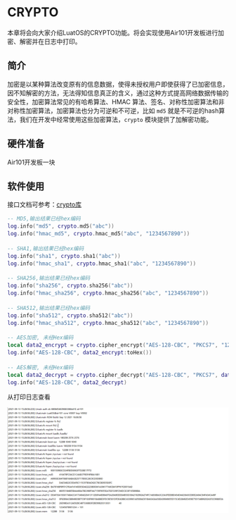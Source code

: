 # CRYPTO

本章将会向大家介绍LuatOS的CRYPTO功能。将会实现使用Air101开发板进行加密、解密并在日志中打印。

## 简介

加密是以某种算法改变原有的信息数据，使得未授权用户即使获得了已加密信息，因不知解密的方法，无法得知信息真正的含义，通过这种方式提高网络数据传输的安全性，加密算法常见的有哈希算法、HMAC 算法、签名、对称性加密算法和非对称性加密算法，加密算法也分为可逆和不可逆，比如 `md5` 就是不可逆的hash算法，我们在开发中经常使用这些加密算法，`crypto` 模块提供了加解密功能。

## 硬件准备

Air101开发板一块

## 软件使用

接口文档可参考：[crypto库](https://wiki.luatos.com/api/crypto.html)

```lua
-- MD5,输出结果已经hex编码
log.info("md5", crypto.md5("abc"))
log.info("hmac_md5", crypto.hmac_md5("abc", "1234567890"))

-- SHA1,输出结果已经hex编码
log.info("sha1", crypto.sha1("abc"))
log.info("hmac_sha1", crypto.hmac_sha1("abc", "1234567890"))

-- SHA256,输出结果已经hex编码
log.info("sha256", crypto.sha256("abc"))
log.info("hmac_sha256", crypto.hmac_sha256("abc", "1234567890"))

-- SHA512,输出结果已经hex编码
log.info("sha512", crypto.sha512("abc"))
log.info("hmac_sha512", crypto.hmac_sha512("abc", "1234567890"))

-- AES加密, 未经Hex编码
local data2_encrypt = crypto.cipher_encrypt("AES-128-CBC", "PKCS7", "12345678901234 > ".. "101", "1234567890123456", "1234567890666666")
log.info("AES-128-CBC", data2_encrypt:toHex())

-- AES解密, 未经Hex编码
local data2_decrypt = crypto.cipher_decrypt("AES-128-CBC", "PKCS7", data2_encrypt, "1234567890123456", "1234567890666666")
log.info("AES-128-CBC", data2_decrypt)
```

从打印日志查看

![crypto](img/crypto.png)
